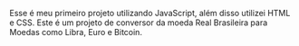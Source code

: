 Esse é meu primeiro projeto utilizando JavaScript, além disso utilizei HTML e CSS. Este é um projeto de conversor da moeda Real Brasileira para Moedas como Libra, Euro e Bitcoin.
